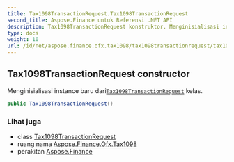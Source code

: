 ```yaml
---
title: Tax1098TransactionRequest.Tax1098TransactionRequest
second_title: Aspose.Finance untuk Referensi .NET API
description: Tax1098TransactionRequest konstruktor. Menginisialisasi instance baru dariTax1098TransactionRequest kelas.
type: docs
weight: 10
url: /id/net/aspose.finance.ofx.tax1098/tax1098transactionrequest/tax1098transactionrequest/
---
```

## Tax1098TransactionRequest constructor

Menginisialisasi instance baru dari[`Tax1098TransactionRequest`](../) kelas.

```csharp
public Tax1098TransactionRequest()
```

### Lihat juga

* class [Tax1098TransactionRequest](../)
* ruang nama [Aspose.Finance.Ofx.Tax1098](../../tax1098transactionrequest/)
* perakitan [Aspose.Finance](../../../)


